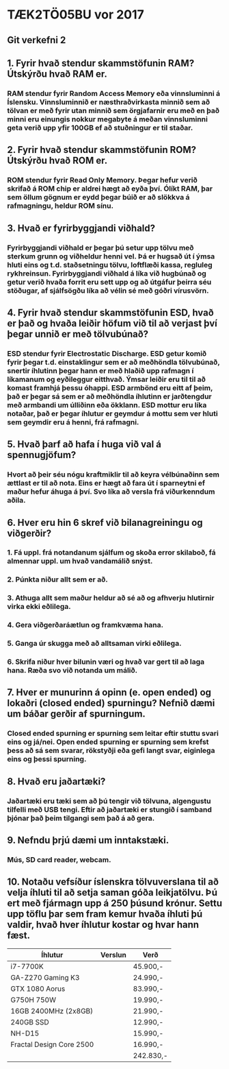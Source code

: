 # TÆK2TÖ05BU vor 2017
## Git verkefni 2
## 1. Fyrir hvað stendur skammstöfunin RAM? Útskýrðu hvað RAM er.
### RAM stendur fyrir Random Access Memory eða vinnsluminni á Íslensku. Vinnsluminnið er næsthraðvirkasta minnið sem að tölvan er með fyrir utan minnið sem örgjafarnir eru með en það minni eru einungis nokkur megabyte á meðan vinnsluminni geta verið upp yfir 100GB ef að stuðningur er til staðar.
## 2. Fyrir hvað stendur skammstöfunin ROM? Útskýrðu hvað ROM er.
### ROM stendur fyrir Read Only Memory. Þegar hefur verið skrifað á ROM chip er aldrei hægt að eyða því. Ólíkt RAM, þar sem öllum gögnum er eydd þegar búið er að slökkva á rafmagningu, heldur ROM sínu. 
## 3. Hvað er fyrirbyggjandi viðhald?
### Fyrirbyggjandi viðhald er þegar þú setur upp tölvu með sterkum grunn og viðheldur henni vel. Þá er hugsað út í ýmsa hluti eins og t.d. staðsetningu tölvu, loftflæði kassa, regluleg rykhreinsun. Fyrirbyggjandi viðhald á líka við hugbúnað og getur verið hvaða forrit eru sett upp og að útgáfur þeirra séu stöðugar, af sjálfsögðu líka að vélin sé með góðri vírusvörn.
## 4. Fyrir hvað stendur skammstöfunin ESD, hvað er það og hvaða leiðir höfum við til að verjast því þegar unnið er með tölvubúnað?
### ESD stendur fyrir Electrostatic Discharge. ESD getur komið fyrir þegar t.d. einstaklingur sem er að meðhöndla tölvubúnað, snertir íhlutinn þegar hann er með hlaðið upp rafmagn í líkamanum og eyðileggur eitthvað. Ýmsar leiðir eru til til að komast framhjá þessu óhappi. ESD armbönd eru eitt af þeim, það er þegar sá sem er að meðhöndla íhlutinn er jarðtengdur með armbandi um úlliðinn eða ökklann. **ESD mottur** eru líka notaðar, það er þegar íhlutur er geymdur á mottu sem ver hluti sem geymdir eru á henni, frá rafmagni.
## 5. Hvað þarf að hafa í huga við val á spennugjöfum?
### Hvort að þeir séu nógu kraftmiklir til að keyra vélbúnaðinn sem ættlast er til að nota. Eins er hægt að fara út í sparneytni ef maður hefur áhuga á því. Svo líka að versla frá viðurkenndum aðila.
## 6. Hver eru hin 6 skref við bilanagreiningu og viðgerðir?
### 1. Fá uppl. frá notandanum sjálfum og skoða error skilaboð, fá almennar uppl. um hvað vandamálið snýst.
### 2. Púnkta niður allt sem er að.
### 3. Athuga allt sem maður heldur að sé að og afhverju hlutirnir virka ekki eðlilega.
### 4. Gera viðgerðaráætlun og framkvæma hana.
### 5. Ganga úr skugga með að alltsaman virki eðlilega.
### 6. Skrifa niður hver bilunin væri og hvað var gert til að laga hana. Ræða svo við notanda um málið.
## 7. Hver er munurinn á opinn (e. open ended) og lokaðri (closed ended) spurningu? Nefnið dæmi um báðar gerðir af spurningum.
### Closed ended spurning er spurning sem leitar eftir stuttu svari eins og já/nei. Open ended spurning er spurning sem krefst þess að sá sem svarar, rökstyðji eða gefi langt svar, eiginlega eins og þessi spurning.
## 8. Hvað eru jaðartæki?
### Jaðartæki eru tæki sem að þú tengir við tölvuna, algengustu tilfelli með USB tengi. Eftir að jaðartæki er stungið í samband þjónar það þeim tilgangi sem það á að gera.
## 9. Nefndu þrjú dæmi um inntakstæki.
### Mús, SD card reader, webcam.
## 10. Notaðu vefsíður íslenskra tölvuverslana til að velja íhluti til að setja saman góða leikjatölvu. Þú ert með fjármagn upp á 250 þúsund krónur. Settu upp töflu þar sem fram kemur hvaða íhluti þú valdir, hvað hver íhlutur kostar og hvar hann fæst.
|Íhlutur|Verslun|Verð|
|-------|-------|----|
|i7-7700K|<a href=""></a>|45.900,-|
|GA-Z270 Gaming K3|<a href=""></a>|24.990,-|
|GTX 1080 Aorus|<a href=""></a>|83.990,-|
|G750H 750W|<a href=""></a>|19.990,-|
|16GB 2400MHz (2x8GB)|<a href=""></a>|21.990,-|
|240GB SSD|<a href=""></a>|12.990,-|
|NH-D15|<a href=""></a>|15.990,-|
|Fractal Design Core 2500|<a href=""></a>|16.990,-|
|||242.830,-|